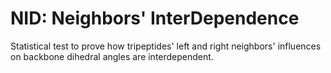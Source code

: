 # NID: Neighbors' InterDependence
Statistical test to prove how tripeptides' left and right neighbors' influences on backbone dihedral angles are interdependent.
